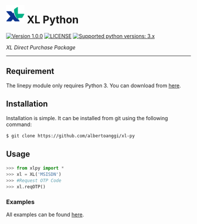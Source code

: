 # ![logo](/examples/assets/XL-sm.png) XL Python

 [![Version 1.0.0](https://img.shields.io/badge/version-1.0.0-green.svg "Version 1.0.0")](https://pypi.python.org/pypi/linepy) [![LICENSE](https://img.shields.io/badge/licence-GPL--3.0-blue.svg "LICENSE")](https://github.com/albertoanggi/xl-py/blob/master/LICENSE) [![Supported python versions: 3.x](https://img.shields.io/badge/python-3.x-green.svg "Supported python versions: 3.x")](https://www.python.org/downloads/)

*XL Direct Purchase Package*

----

## Requirement

The linepy module only requires Python 3. You can download from [here](https://www.python.org/downloads/). 

## Installation

Installation is simple. It can be installed from git using the following command:
```sh
$ git clone https://github.com/albertoanggi/xl-py
```

## Usage

```python
>>> from xlpy import *
>>> xl = XL('MSISDN')
>>> #Request OTP Code
>>> xl.reqOTP()
```

### Examples

All examples can be found [here](https://github.com/albertoanggi/xl-py/tree/master/examples).
